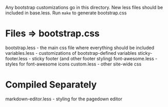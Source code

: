 Any bootstrap customizations go in this directory. New less files should be
included in base.less. Run `make` to generate bootstrap.css

# Files => bootstrap.css
bootstrap.less - the main css file where everything should be included
variables.less - customizations of bootstrap-defined variables
sticky-footer.less - sticky footer (and other footer styling)
font-awesome.less - styles for font-awesome icons
custom.less - other site-wide css


# Compiled Separately
markdown-editor.less - styling for the pagedown editor
